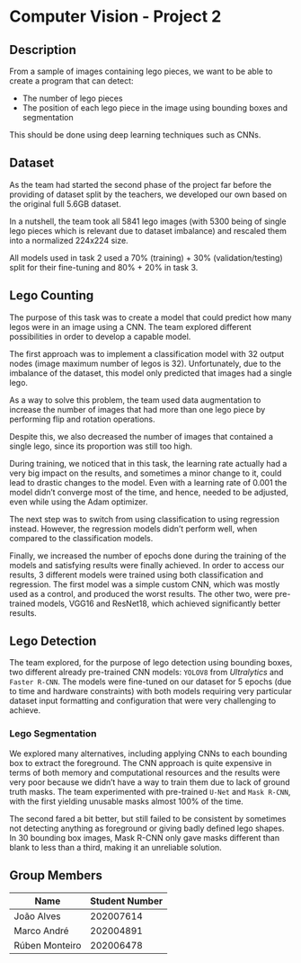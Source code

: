 # Computer Vision - Project 2

## Description

From a sample of images containing lego pieces, we want to be able to create a program that can detect:

- The number of lego pieces
- The position of each lego piece in the image using bounding boxes and segmentation

This should be done using deep learning techniques such as CNNs.

## Dataset

As the team had started the second phase of the project far before the providing of dataset split by the teachers, we developed our own based on the original full 5.6GB dataset.

In a nutshell, the team took all 5841 lego images (with 5300 being of single lego pieces which is relevant due to dataset imbalance) and rescaled them into a normalized 224x224 size.

All models used in task 2 used a 70% (training) + 30% (validation/testing) split for their fine-tuning and 80% + 20% in task 3.

## Lego Counting

The purpose of this task was to create a model that could predict how many legos were in an image using a CNN. The team explored different possibilities in order to develop a capable model.

The first approach was to implement a classification model with 32 output nodes (image maximum number of legos is 32). Unfortunately, due to the imbalance of the dataset, this model only predicted that images had a single lego.

As a way to solve this problem, the team used data augmentation to increase the number of images that had more than one lego piece by performing flip and rotation operations.

Despite this, we also decreased the number of images that contained a single lego, since its proportion was still too high.

During training, we noticed that in this task, the learning rate actually had a very big impact on the results, and sometimes a minor change to it, could lead to drastic changes to the model. Even with a learning rate of 0.001 the model didn’t converge most of the time, and hence, needed to be adjusted, even while using the Adam optimizer.

The next step was to switch from using classification to using regression instead. However, the regression models didn’t perform well, when compared to the classification models.

Finally, we increased the number of epochs done during the training of the models and satisfying results were finally achieved. In order to access our results, 3 different models were trained using both classification and regression. The first model was a simple custom CNN, which was mostly used as a control, and produced the worst results. The other two, were pre-trained models, VGG16 and ResNet18, which achieved significantly better results.

## Lego Detection

The team explored, for the purpose of lego detection using bounding boxes, two different already pre-trained CNN models: `YOLOV8` from *Ultralytics* and `Faster R-CNN`.
The models were fine-tuned on our dataset for 5 epochs (due to time and hardware constraints) with both models requiring very particular dataset input formatting and configuration that were very challenging to achieve.

### Lego Segmentation

We explored many alternatives, including applying CNNs to each bounding box to extract the foreground. The CNN approach is quite expensive in terms of both memory and computational resources and the results were very poor because we didn’t have a way to train them due to lack of ground truth masks. The team experimented with pre-trained `U-Net` and `Mask R-CNN`, with the first yielding unusable masks almost 100% of the time.

The second fared a bit better, but still failed to be consistent by sometimes not detecting anything as foreground or giving badly defined lego shapes. In 30 bounding box images, Mask R-CNN only gave masks different than blank to less than a third, making it an unreliable solution.

## Group Members

|      Name      | Student Number |
| -------------- | -------------- |
| João Alves     |   202007614    |
| Marco André    |   202004891    |
| Rúben Monteiro |   202006478    |
